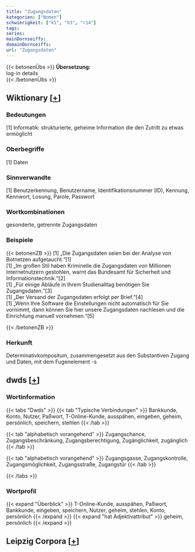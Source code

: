 ```yaml
---
title: "Zugangsdaten"
kategorien: ["Nomen"]
schwierigkeit: ["k1", "h3", "r14"]
tags:
series:
mainDornseiffs:
domainDornseiffs:
url: "Zugangsdaten"
---
```


{{< betonenÜbs >}}
**Übersetzung:**  
log-in details  
{{< /betonenÜbs >}}

## Wiktionary [[+](https://de.wiktionary.org/wiki/Zugangsdaten)]

### Bedeutungen
[1] Informatik: strukturierte, geheime Information die den Zutritt zu etwas ermöglicht  

### Oberbegriffe
[1] Daten  

### Sinnverwandte
[1] Benutzerkennung, Benutzername, Identifikationsnummer (ID), Kennung, Kennwort, Losung, Parole, Passwort  

### Wortkombinationen
gesonderte, getrennte Zugangsdaten  

### Beispiele
{{< betonenZB >}}
[1] „Die Zugangsdaten seien bei der Analyse von Botnetzen aufgetaucht.“[1]  
[1] „Im großen Stil haben Kriminelle die Zugangsdaten von Millionen Internetnutzern gestohlen, warnt das Bundesamt für Sicherheit und Informationstechnik.“[2]  
[1] „Für einige Abläufe in Ihrem Studienalltag benötigen Sie Zugangsdaten.“[3]  
[1] „Der Versand der Zugangsdaten erfolgt per Brief.“[4]  
[1] „Wenn Ihre Software die Einstellungen nicht automatisch für Sie vornimmt, dann können Sie hier unsere Zugangsdaten nachlesen und die Einrichtung manuell vornehmen.“[5]  

{{< /betonenZB >}}
### Herkunft
Determinativkompositum, zusammengesetzt aus den Substantiven Zugang und Daten, mit dem Fugenelement -s  



## dwds [[+](https://www.dwds.de/wb/Zugangsdaten)]

### Wortinformation
{{< tabs "Dwds" >}}
{{< tab "Typische Verbindungen" >}}
Bankkunde, Konto, Nutzer, Paßwort, T-Online-Kunde, ausspähen, eingeben, geheim, persönlich, speichern, stehlen
{{< /tab >}}

{{< tab "alphabetisch vorangehend" >}}
Zugangschance, Zugangsbeschränkung, Zugangsberechtigung, Zugänglichkeit, zugänglich
{{< /tab >}}

{{< tab "alphabetisch vorangehend" >}}
Zugangsgasse, Zugangskontrolle, Zugangsmöglichkeit, Zugangsstraße, Zugangstür
{{< /tab >}}

{{< /tabs >}}

### Wortprofil
{{< expand "Überblick" >}} T-Online-Kunde, ausspähen, Paßwort, Bankkunde, eingeben, speichern, Nutzer, geheim, stehlen, Konto, persönlich {{< /expand >}}
{{< expand "hat Adjektivattribut" >}} geheim, persönlich {{< /expand >}}

## Leipzig Corpora [[+](https://corpora.uni-leipzig.de/en/res?word=Zugangsdaten&corpusId=deu_newscrawl-public_2018)]

